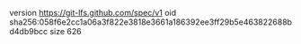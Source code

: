 version https://git-lfs.github.com/spec/v1
oid sha256:058f6e2cc1a06a3f822e3818e3661a186392ee3ff29b5e463822688bd4db9bcc
size 626
